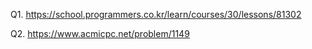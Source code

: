 Q1. https://school.programmers.co.kr/learn/courses/30/lessons/81302

Q2. https://www.acmicpc.net/problem/1149
